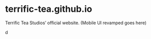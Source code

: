 # terrific-tea.github.io
Terrific Tea Studios’ official website.
(Mobile UI revamped goes here)

d

